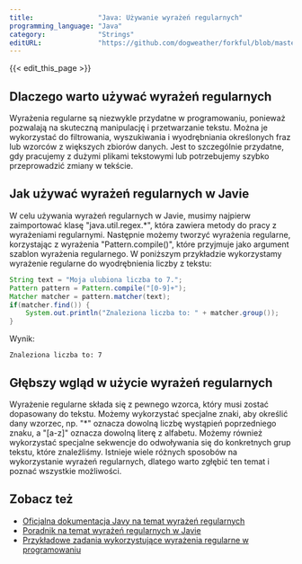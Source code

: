 ```yaml
---
title:                "Java: Używanie wyrażeń regularnych"
programming_language: "Java"
category:             "Strings"
editURL:              "https://github.com/dogweather/forkful/blob/master/content/pl/java/using-regular-expressions.md"
---
```


{{< edit_this_page >}}

## Dlaczego warto używać wyrażeń regularnych

Wyrażenia regularne są niezwykle przydatne w programowaniu, ponieważ pozwalają na skuteczną manipulację i przetwarzanie tekstu. Można je wykorzystać do filtrowania, wyszukiwania i wyodrębniania określonych fraz lub wzorców z większych zbiorów danych. Jest to szczególnie przydatne, gdy pracujemy z dużymi plikami tekstowymi lub potrzebujemy szybko przeprowadzić zmiany w tekście.

## Jak używać wyrażeń regularnych w Javie

W celu używania wyrażeń regularnych w Javie, musimy najpierw zaimportować klasę "java.util.regex.*", która zawiera metody do pracy z wyrażeniami regularnymi. Następnie możemy tworzyć wyrażenia regularne, korzystając z wyrażenia "Pattern.compile()", które przyjmuje jako argument szablon wyrażenia regularnego. W poniższym przykładzie wykorzystamy wyrażenie regularne do wyodrębnienia liczby z tekstu:

```java 
String text = "Moja ulubiona liczba to 7.";
Pattern pattern = Pattern.compile("[0-9]+");
Matcher matcher = pattern.matcher(text);
if(matcher.find()) {
    System.out.println("Znaleziona liczba to: " + matcher.group());
}
```

Wynik:
``` 
Znaleziona liczba to: 7
```

## Głębszy wgląd w użycie wyrażeń regularnych

Wyrażenie regularne składa się z pewnego wzorca, który musi zostać dopasowany do tekstu. Możemy wykorzystać specjalne znaki, aby określić dany wzorzec, np. "*" oznacza dowolną liczbę wystąpień poprzedniego znaku, a "[a-z]" oznacza dowolną literę z alfabetu. Możemy również wykorzystać specjalne sekwencje do odwoływania się do konkretnych grup tekstu, które znaleźliśmy. Istnieje wiele różnych sposobów na wykorzystanie wyrażeń regularnych, dlatego warto zgłębić ten temat i poznać wszystkie możliwości.

## Zobacz też

- [Oficjalna dokumentacja Javy na temat wyrażeń regularnych](https://docs.oracle.com/javase/8/docs/api/java/util/regex/Pattern.html)
- [Poradnik na temat wyrażeń regularnych w Javie](https://www.javatpoint.com/java-regex)
- [Przykładowe zadania wykorzystujące wyrażenia regularne w programowaniu](https://www.hackerrank.com/domains/regex)